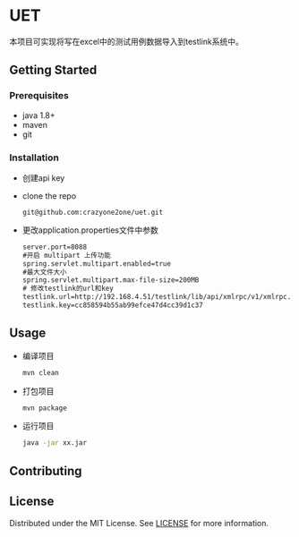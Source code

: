 # UET

本项目可实现将写在excel中的测试用例数据导入到testlink系统中。

## Getting Started

### Prerequisites

* java 1.8+
* maven
* git

### Installation

* 创建api key

* clone the repo

  ~~~bas
  git@github.com:crazyone2one/uet.git
  ~~~

* 更改application.properties文件中参数

  ~~~txt
  server.port=8088
  #开启 multipart 上传功能
  spring.servlet.multipart.enabled=true
  #最大文件大小
  spring.servlet.multipart.max-file-size=200MB
  # 修改testlink的url和key
  testlink.url=http://192.168.4.51/testlink/lib/api/xmlrpc/v1/xmlrpc.php
  testlink.key=cc858594b55ab99efce47d4cc39d1c37
  ~~~

## Usage

* 编译项目

  ~~~bash
  mvn clean
  ~~~

* 打包项目

  ~~~bash
  mvn package
  ~~~

* 运行项目

  ~~~bash
  java -jar xx.jar
  ~~~

  

## Contributing

## License

Distributed under the MIT License. See [LICENSE](https://github.com/crazyone2one/uet/blob/master/LICENSE) for more information.

